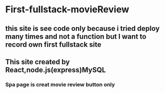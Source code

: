 # First-fullstack-movieReview
<h2>this site is see code only because i tried deploy many times and not a function but I want to record
 own first fullstack site 
<h2>This site created by React,node.js(express)MySQL
<h3>Spa page is creat movie review button only

